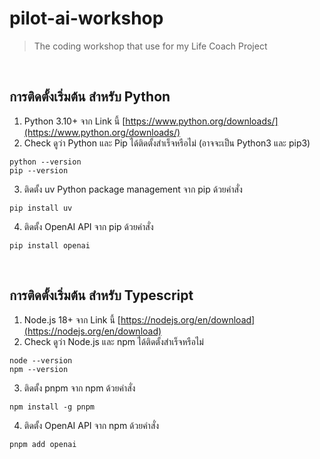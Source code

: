 # pilot-ai-workshop
> The coding workshop that use for my Life Coach Project
<br/>

## การติดตั้งเริ่มต้น สำหรับ Python
1. Python 3.10+ จาก Link นี้ [https://www.python.org/downloads/](https://www.python.org/downloads/)
2. Check ดูว่า Python และ Pip ได้ติดตั้งสำเร็จหรือไม่ (อาจจะเป็น Python3 และ pip3)
```
python --version
pip --version
```
3. ติดตั้ง uv Python package management จาก pip ด้วยคำสั่ง
```
pip install uv
```
4. ติดตั้ง OpenAI API จาก pip ด้วยคำสั่ง
```
pip install openai
```

<br/>

## การติดตั้งเริ่มต้น สำหรับ Typescript
1. Node.js 18+ จาก Link นี้ [https://nodejs.org/en/download](https://nodejs.org/en/download)
2. Check ดูว่า Node.js และ npm ได้ติดตั้งสำเร็จหรือไม่
```
node --version
npm --version
```
3. ติดตั้ง pnpm จาก npm ด้วยคำสั่ง
```
npm install -g pnpm
```
4. ติดตั้ง OpenAI API จาก npm ด้วยคำสั่ง
```
pnpm add openai
```
<br/>
